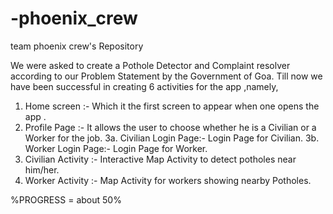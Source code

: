 # -phoenix_crew
team phoenix crew's Repository

We were asked to create a Pothole Detector and Complaint resolver according to our Problem Statement by the Government of Goa.
Till now we have been successful in creating 6 activities for the app ,namely, 
1.	 Home screen :- Which it the first screen to appear when one opens the app .
2.	 Profile Page :- It allows the user to choose whether he is a Civilian or a Worker for the job.
3a. Civilian Login Page:- Login Page for Civilian.
3b. Worker Login Page:- Login Page for Worker.
4. Civilian Activity :- Interactive Map Activity to detect potholes near him/her.
5. Worker Activity :- Map Activity for workers showing nearby Potholes.

%PROGRESS = about 50% 

